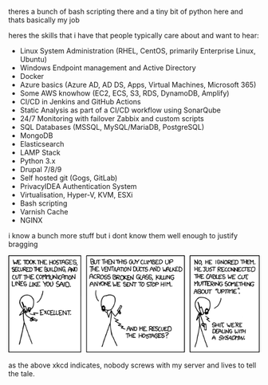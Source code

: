 theres a bunch of bash scripting there and a tiny bit of python here and thats basically my job

heres the skills that i have that people typically care about and want to hear:

- Linux System Administration (RHEL, CentOS, primarily Enterprise Linux, Ubuntu)
- Windows Endpoint management and Active Directory
- Docker
- Azure basics (Azure AD, AD DS, Apps, Virtual Machines, Microsoft 365)
- Some AWS knowhow (EC2, ECS, S3, RDS, DynamoDB, Amplify)
- CI/CD in Jenkins and GitHub Actions
- Static Analysis as part of a CI/CD workflow using SonarQube
- 24/7 Monitoring with failover Zabbix and custom scripts
- SQL Databases (MSSQL, MySQL/MariaDB, PostgreSQL)
- MongoDB
- Elasticsearch
- LAMP Stack
- Python 3.x
- Drupal 7/8/9
- Self hosted git (Gogs, GitLab)
- PrivacyIDEA Authentication System
- Virtualisation, Hyper-V, KVM, ESXi
- Bash scripting
- Varnish Cache
- NGINX

i know a bunch more stuff but i dont know them well enough to justify bragging

![image](https://github.com/flawedworld/flawedworld/blob/master/devotion_to_duty.png)

as the above xkcd indicates, nobody screws with my server and lives to tell the tale.
